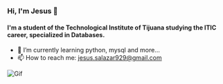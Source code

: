 ### Hi, I'm Jesus 👋

#### I'm a student of the Technological Institute of Tijuana studying the ITIC career, specialized in Databases.

- 🌱 I’m currently learning python, mysql and more...
- 📫 How to reach me: jesus.salazar929@gmail.com

![Gif](http://gph.is/1aShnsg)

